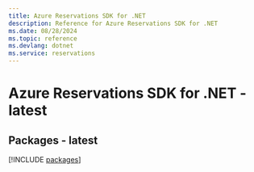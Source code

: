 ```yaml
---
title: Azure Reservations SDK for .NET
description: Reference for Azure Reservations SDK for .NET
ms.date: 08/28/2024
ms.topic: reference
ms.devlang: dotnet
ms.service: reservations
---
```

# Azure Reservations SDK for .NET - latest
## Packages - latest
[!INCLUDE [packages](reservations-index.md)]